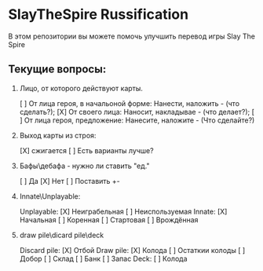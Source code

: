 # SlayTheSpire Russification

В этом репозитории вы можете помочь улучшить перевод игры Slay The Spire

## Текущие вопросы:
1. Лицо, от которого действуют карты.

	[ ] От лица героя, в начальоной форме: Нанести, наложить - (что сделать?);
	[X] От своего лица: Наносит, накладывае - (что делает?);
	[ ] От лица героя, предложение: Нанесите, наложите - (Что сделайте?)
	
2. Выход карты из строя:

	[X] сжигается
	[ ] Есть варианты лучше?
	
3. Бафы\дебафа - нужно ли ставить "ед."

	[ ] Да
	[X] Нет 
	[ ] Поставить +\-
	
4. Innate\Unplayable:

	Unplayable:
		[X] Неиграбельная
		[ ] Неиспользуемая
	Innate:
		[X] Начальная
		[ ] Коренная
		[ ] Стартовая
		[ ] Врождённая
		
5. draw pile\dicard pile\deck

	Discard pile:
		[X] Отбой
	Draw pile:
		[X] Колода
		[ ] Остаткии колоды
		[ ] Добор
		[ ] Склад
		[ ] Банк
		[ ] Запас
	Deck:
		[ ] Колода
	